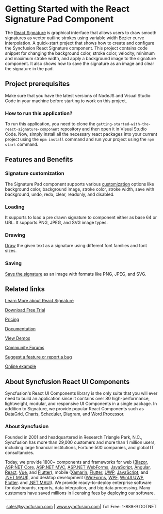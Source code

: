 # Getting Started with the React Signature Pad Component

The [React Signature](https://www.syncfusion.com/react-components/react-signature?utm_source=github&utm_medium=listing&utm_campaign=react-signature-github-samples) is graphical interface that allows users to draw smooth signatures as vector outline strokes using variable width Bezier curve interpolation. A quick-start project that shows how to create and configure the Syncfusion React Signature component. This project contains code snippet for changing the background color, stroke color, velocity, minimum and maximum stroke width, and apply a background image to the signature component. It also shows how to save the signature as an image and clear the signature in the pad.

## Project prerequisites

Make sure that you have the latest versions of NodeJS and Visual Studio Code in your machine before starting to work on this project.

### How to run this application?

To run this application, you need to clone the `getting-started-with-the-react-signature-component` repository and then open it in Visual Studio Code. Now, simply install all the necessary react packages into your current project using the `npm install` command and run your project using the `npm start` command.

## Features and Benefits

### Signature customization

The Signature Pad component supports various [customization](https://ej2.syncfusion.com/react/documentation/signature/customization?utm_source=github&utm_medium=listing&utm_campaign=react-signature-github-samples) options like background color, background image, stroke color, stroke width, save with background, undo, redo, clear, readonly, and disabled.

### Loading

It supports to load a pre drawn signature to component either as base 64 or URL. It supports PNG, JPEG, and SVG image types.

### Drawing

[Draw](https://ej2.syncfusion.com/react/documentation/signature/draw?utm_source=github&utm_medium=listing&utm_campaign=react-signature-github-samples) the given text as a signature using different font families and font sizes.

### Saving

[Save the signature](https://ej2.syncfusion.com/react/documentation/signature/open-save#save-signature?utm_source=github&utm_medium=listing&utm_campaign=react-signature-github-samples) as an image with formats like PNG, JPEG, and SVG.


## Related links
[Learn More about React Signature](https://www.syncfusion.com/react-components/react-signature?utm_source=github&utm_medium=listing&utm_campaign=react-signature-github-samples)

[Download Free Trial](https://www.syncfusion.com/downloads?utm_source=github&utm_medium=listing&utm_campaign=react-signature-github-samples)

[Pricing](https://www.syncfusion.com/sales/teamlicense?utm_source=github&utm_medium=listing&utm_campaign=react-signature-github-samples)

[Documentation](https://ej2.syncfusion.com/react/documentation/signature/getting-started?utm_source=github&utm_medium=listing&utm_campaign=react-signature-github-samples)

[View Demos](https://github.com/SyncfusionExamples/getting-started-with-the-react-signature-component?utm_source=github&utm_medium=listing&utm_campaign=react-signature-github-samples)

[Community Forums](https://www.syncfusion.com/forums/react-components?utm_source=github&utm_medium=listing&utm_campaign=react-signature-github-samples)

[Suggest a feature or report a bug](https://www.syncfusion.com/feedback/react-components?utm_source=github&utm_medium=listing&utm_campaign=react-signature-github-samples)

[Online example](https://ej2.syncfusion.com/react/demos/#/material/signature/default?utm_source=github&utm_medium=listing&utm_campaign=react-signature-github-samples)

## About Syncfusion React UI Components
Syncfusion's React UI Components library is the only suite that you will ever need to build an application since it contains over 80 high-performance, lightweight, modular, and responsive UI Components in a single package. In addition to Signature, we provide popular React Components such as [DataGrid](https://www.syncfusion.com/react-components/react-grid?utm_source=github&utm_medium=listing&utm_campaign=react-signature-github-samples), [Charts](https://www.syncfusion.com/react-components/react-charts?utm_source=github&utm_medium=listing&utm_campaign=react-signature-github-samples), [Scheduler](https://www.syncfusion.com/react-components/react-scheduler?utm_source=github&utm_medium=listing&utm_campaign=react-signature-github-samples), [Diagram](https://www.syncfusion.com/react-components/react-diagram?utm_source=github&utm_medium=listing&utm_campaign=react-signature-github-samples), and [Word Processor](https://www.syncfusion.com/react-components/react-word-processor?utm_source=github&utm_medium=listing&utm_campaign=react-signature-github-samples).

### About Syncfusion
Founded in 2001 and headquartered in Research Triangle Park, N.C., Syncfusion has more than 29,000 customers and more than 1 million users, including large financial institutions, Fortune 500 companies, and global IT consultancies.

Today, we provide 1800+ components and frameworks for web ([Blazor](https://www.syncfusion.com/blazor-components?utm_source=github&utm_medium=listing&utm_campaign=react-signature-github-samples), [ASP.NET Core](https://www.syncfusion.com/aspnet-core-ui-controls?utm_source=github&utm_medium=listing&utm_campaign=react-signature-github-samples), [ASP.NET MVC](https://www.syncfusion.com/aspnet-mvc-ui-controls?utm_source=github&utm_medium=listing&utm_campaign=react-signature-github-samples), [ASP.NET WebForms](https://www.syncfusion.com/jquery/aspnet-webforms-ui-controls?utm_source=github&utm_medium=listing&utm_campaign=react-signature-github-samples), [JavaScript](https://www.syncfusion.com/javascript-ui-controls?utm_source=github&utm_medium=listing&utm_campaign=react-signature-github-samples), [Angular](https://www.syncfusion.com/angular-components?utm_source=github&utm_medium=listing&utm_campaign=react-signature-github-samples), [React](https://www.syncfusion.com/react-components?utm_source=github&utm_medium=listing&utm_campaign=react-signature-github-samples), [Vue](https://www.syncfusion.com/vue-components?utm_source=github&utm_medium=listing&utm_campaign=react-signature-github-samples), and [Flutter](https://www.syncfusion.com/flutter-widgets?utm_source=github&utm_medium=listing&utm_campaign=react-signature-github-samples)), mobile ([Xamarin](https://www.syncfusion.com/xamarin-ui-controls?utm_source=github&utm_medium=listing&utm_campaign=react-signature-github-samples), [Flutter](https://www.syncfusion.com/flutter-widgets?utm_source=github&utm_medium=listing&utm_campaign=react-signature-github-samples), [UWP](https://www.syncfusion.com/uwp-ui-controls?utm_source=github&utm_medium=listing&utm_campaign=react-signature-github-samples), [JavaScript](https://www.syncfusion.com/javascript-ui-controls?utm_source=github&utm_medium=listing&utm_campaign=react-signature-github-samples), and [.NET MAUI](https://www.syncfusion.com/maui-controls?utm_source=github&utm_medium=listing&utm_campaign=react-signature-github-samples)), and desktop development ([WinForms](https://www.syncfusion.com/winforms-ui-controls?utm_source=github&utm_medium=listing&utm_campaign=react-signature-github-samples), [WPF](https://www.syncfusion.com/wpf-controls?utm_source=github&utm_medium=listing&utm_campaign=react-signature-github-samples), [WinUI](https://www.syncfusion.com/winui-controls?utm_source=github&utm_medium=listing&utm_campaign=react-signature-github-samples),[UWP](https://www.syncfusion.com/uwp-ui-controls?utm_source=github&utm_medium=listing&utm_campaign=react-signature-github-samples), [Flutter](https://www.syncfusion.com/flutter-widgets?utm_source=github&utm_medium=listing&utm_campaign=react-signature-github-samples). and [.NET MAUI](https://www.syncfusion.com/maui-controls?utm_source=github&utm_medium=listing&utm_campaign=react-signature-github-samples)). We provide ready-to-deploy enterprise software for dashboards, reports, data integration, and big data processing. Many customers have saved millions in licensing fees by deploying our software.

<hr style="height:0.3px;border:none;color:lightgrey;background-color:lightgrey;" />

<p align="center">
<a href="mailto:sales@syncfusion.com?Subject=Syncfusion React Signature - GitHub" target="_top">sales@syncfusion.com</a> | <a href="https://www.syncfusion.com?utm_source=github&utm_medium=listing&utm_campaign=react-signature-github-samples">www.syncfusion.com</a>| Toll Free: 1-888-9 DOTNET <br>
</p>